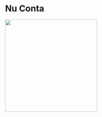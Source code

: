 # Nu Conta

<img src="https://raw.githubusercontent.com/gabrielferreir/nuconta-flutter/master/screenshot.gif" width="300" />

